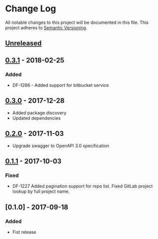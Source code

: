 # Change Log
All notable changes to this project will be documented in this file.
This project adheres to [Semantic Versioning](http://semver.org/).

## [Unreleased]
## [0.3.1] - 2018-02-25
### Added
- DF-1286 - Added support for bitbucket service

## [0.3.0] - 2017-12-28
- Added package discovery
- Updated dependencies

## [0.2.0] - 2017-11-03
- Upgrade swagger to OpenAPI 3.0 specification

## [0.1.1] - 2017-10-03
### Fixed
- DF-1227 Added pagination support for repo list. Fixed GitLab project lookup by full project name.

## [0.1.0] - 2017-09-18
### Added
- Fist release

[Unreleased]: https://github.com/dreamfactorysoftware/df-git/compare/0.3.1...HEAD
[0.3.1]: https://github.com/dreamfactorysoftware/df-git/compare/0.3.0...0.3.1 
[0.3.0]: https://github.com/dreamfactorysoftware/df-git/compare/0.2.0...0.3.0 
[0.2.0]: https://github.com/dreamfactorysoftware/df-git/compare/0.1.1...0.2.0 
[0.1.1]: https://github.com/dreamfactorysoftware/df-git/compare/0.1.0...0.1.1 
